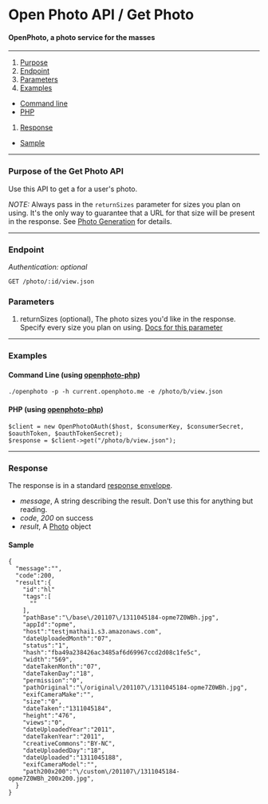 Open Photo API / Get Photo
=======================
#### OpenPhoto, a photo service for the masses

----------------------------------------

1. [Purpose][purpose]
1. [Endpoint][endpoint]
1. [Parameters][parameters]
1. [Examples][examples]
  * [Command line][example-cli]
  * [PHP][example-php]
1. [Response][response]
  * [Sample][sample]

----------------------------------------

<a name="purpose"></a>
### Purpose of the Get Photo API

Use this API to get a for a user's photo.

_NOTE:_ Always pass in the `returnSizes` parameter for sizes you plan on using. It's the only way to guarantee that a URL for that size will be present in the response. See [Photo Generation][photogeneration] for details.

----------------------------------------

<a name="endpoint"></a>
### Endpoint

_Authentication: optional_

    GET /photo/:id/view.json

<a name="parameters"></a>
### Parameters

1.  returnSizes (optional), The photo sizes you'd like in the response. Specify every size you plan on using. [Docs for this parameter][ReturnSizes]

----------------------------------------

<a name="examples"></a>
### Examples

<a name="example-cli"></a>
#### Command Line (using [openphoto-php][openphoto-php])

    ./openphoto -p -h current.openphoto.me -e /photo/b/view.json

<a name="example-php"></a>
#### PHP (using [openphoto-php][openphoto-php])

    $client = new OpenPhotoOAuth($host, $consumerKey, $consumerSecret, $oauthToken, $oauthTokenSecret);
    $response = $client->get("/photo/b/view.json");

----------------------------------------

<a name="response"></a>
### Response

The response is in a standard [response envelope][Envelope].

* _message_, A string describing the result. Don't use this for anything but reading.
* _code_, _200_ on success
* _result_, A [Photo][Photo] object

<a name="sample"></a>
#### Sample

    {
      "message":"",
      "code":200,
      "result":{
        "id":"hl"
        "tags":[
          ""
        ],
        "pathBase":"\/base\/201107\/1311045184-opme7Z0WBh.jpg",
        "appId":"opme",
        "host":"testjmathai1.s3.amazonaws.com",
        "dateUploadedMonth":"07",
        "status":"1",
        "hash":"fba49a238426ac3485af6d69967ccd2d08c1fe5c",
        "width":"569",
        "dateTakenMonth":"07",
        "dateTakenDay":"18",
        "permission":"0",
        "pathOriginal":"\/original\/201107\/1311045184-opme7Z0WBh.jpg",
        "exifCameraMake":"",
        "size":"0",
        "dateTaken":"1311045184",
        "height":"476",
        "views":"0",
        "dateUploadedYear":"2011",
        "dateTakenYear":"2011",
        "creativeCommons":"BY-NC",
        "dateUploadedDay":"18",
        "dateUploaded":"1311045188",
        "exifCameraModel":"",
        "path200x200":"\/custom\/201107\/1311045184-opme7Z0WBh_200x200.jpg",
      }
    }

[Envelope]: Envelope.markdown
[Photo]: ../schemas/Photo.markdown
[purpose]: #purpose
[endpoint]: #endpoint
[parameters]: #parameters
[examples]: #examples
[example-cli]: #example-cli
[example-php]: #example-php
[response]: #response
[sample]: #sample
[photogeneration]: ../faq/PhotoGeneration.markdown
[ReturnSizes]: ../faq/ReturnSizes.markdown
[openphoto-php]: https://github.com/openphoto/openphoto-php
